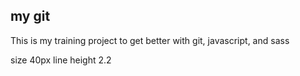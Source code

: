 ## my git

This is my training project to get better with git, javascript, and sass

size 40px
line height 2.2

